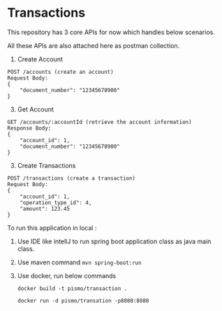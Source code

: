 # Transactions

This repository has 3 core APIs for now which handles below scenarios.

All these APIs are also attached here as postman collection.

1. Create Account
```
POST /accounts (create an account)
Request Body:
{
    "document_number": "12345678900"
}
```
   
3. Get Account
```
GET /accounts/:accountId (retrieve the account information)
Response Body:
{
    "account_id": 1,
    "document_number": "12345678900"
}
   ```
3. Create Transactions
```
POST /transactions (create a transaction)
Request Body:
{
    "account_id": 1,
    "operation_type_id": 4,
    "amount": 123.45
}
```

To run this application in local :
1. Use IDE like intellJ to run spring boot application class as java main class.
2. Use maven command `mvn spring-boot:run`
3. Use docker, run below commands

   `docker build -t pismo/transaction .`

   `docker run -d pismo/transation -p8080:8080`
